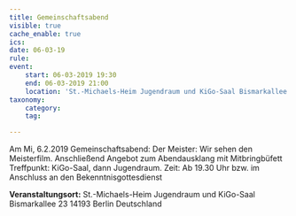 ```yaml
---
title: Gemeinschaftsabend
visible: true
cache_enable: true
ics: 
date: 06-03-19
rule: 
event:
	start: 06-03-2019 19:30
	end: 06-03-2019 21:00
	location: 'St.-Michaels-Heim Jugendraum und KiGo-Saal Bismarkallee 23 14193 Berlin Deutschland'
taxonomy:
	category: 
	tag: 

---
```

Am Mi, 6.2.2019 Gemeinschaftsabend: Der Meister: Wir sehen den Meisterfilm. Anschließend Angebot zum Abendausklang mit Mitbringbüfett
Treffpunkt: KiGo-Saal, dann Jugendraum. Zeit: Ab 19.30 Uhr bzw. im Anschluss an den Bekenntnisgottesdienst


**Veranstaltungsort:** St.-Michaels-Heim
Jugendraum und KiGo-Saal
Bismarkallee 23
14193 Berlin
Deutschland


